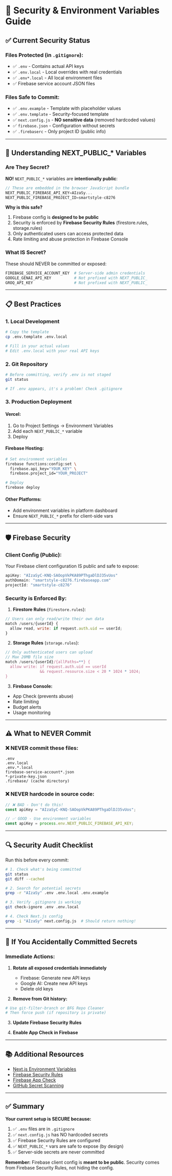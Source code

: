 # 🔐 Security & Environment Variables Guide

## ✅ Current Security Status

### **Files Protected (in `.gitignore`):**
- ✅ `.env` - Contains actual API keys
- ✅ `.env.local` - Local overrides with real credentials  
- ✅ `.env*.local` - All local environment files
- ✅ Firebase service account JSON files

### **Files Safe to Commit:**
- ✅ `.env.example` - Template with placeholder values
- ✅ `.env.template` - Security-focused template
- ✅ `next.config.js` - **NO sensitive data** (removed hardcoded values)
- ✅ `firebase.json` - Configuration without secrets
- ✅ `.firebaserc` - Only project ID (public info)

---

## 🔑 Understanding NEXT_PUBLIC_* Variables

### **Are They Secret?**
**NO!** `NEXT_PUBLIC_*` variables are **intentionally public**:

```javascript
// These are embedded in the browser JavaScript bundle
NEXT_PUBLIC_FIREBASE_API_KEY=AIzaSy...  
NEXT_PUBLIC_FIREBASE_PROJECT_ID=smartstyle-c8276
```

**Why is this safe?**
1. Firebase config is **designed to be public**
2. Security is enforced by **Firebase Security Rules** (firestore.rules, storage.rules)
3. Only authenticated users can access protected data
4. Rate limiting and abuse protection in Firebase Console

### **What IS Secret?**
These should NEVER be committed or exposed:
```bash
FIREBASE_SERVICE_ACCOUNT_KEY  # Server-side admin credentials
GOOGLE_GENAI_API_KEY          # Not prefixed with NEXT_PUBLIC_
GROQ_API_KEY                  # Not prefixed with NEXT_PUBLIC_
```

---

## 📋 Best Practices

### **1. Local Development**
```bash
# Copy the template
cp .env.template .env.local

# Fill in your actual values
# Edit .env.local with your real API keys
```

### **2. Git Repository**
```bash
# Before committing, verify .env is not staged
git status

# If .env appears, it's a problem! Check .gitignore
```

### **3. Production Deployment**

#### **Vercel:**
1. Go to Project Settings → Environment Variables
2. Add each `NEXT_PUBLIC_*` variable
3. Deploy

#### **Firebase Hosting:**
```bash
# Set environment variables
firebase functions:config:set \
  firebase.api_key="YOUR_KEY" \
  firebase.project_id="YOUR_PROJECT"

# Deploy
firebase deploy
```

#### **Other Platforms:**
- Add environment variables in platform dashboard
- Ensure `NEXT_PUBLIC_*` prefix for client-side vars

---

## 🛡️ Firebase Security

### **Client Config (Public):**
Your Firebase client configuration IS public and safe to expose:
```javascript
apiKey: "AIzaSyC-KNQ-SAOopVkPKA89PThgaDlDJ35vUos"
authDomain: "smartstyle-c8276.firebaseapp.com"
projectId: "smartstyle-c8276"
```

### **Security is Enforced By:**

1. **Firestore Rules** (`firestore.rules`):
```javascript
// Users can only read/write their own data
match /users/{userId} {
  allow read, write: if request.auth.uid == userId;
}
```

2. **Storage Rules** (`storage.rules`):
```javascript
// Only authenticated users can upload
// Max 20MB file size
match /users/{userId}/{allPaths=**} {
  allow write: if request.auth.uid == userId 
               && request.resource.size < 20 * 1024 * 1024;
}
```

3. **Firebase Console:**
- App Check (prevents abuse)
- Rate limiting
- Budget alerts
- Usage monitoring

---

## ⚠️ What to NEVER Commit

### **❌ NEVER commit these files:**
```
.env
.env.local
.env.*.local
firebase-service-account*.json
*-private-key.json
.firebase/ (cache directory)
```

### **❌ NEVER hardcode in source code:**
```javascript
// ❌ BAD - Don't do this!
const apiKey = "AIzaSyC-KNQ-SAOopVkPKA89PThgaDlDJ35vUos";

// ✅ GOOD - Use environment variables
const apiKey = process.env.NEXT_PUBLIC_FIREBASE_API_KEY;
```

---

## 🔍 Security Audit Checklist

Run this before every commit:

```bash
# 1. Check what's being committed
git status
git diff --cached

# 2. Search for potential secrets
grep -r "AIzaSy" .env .env.local .env.example

# 3. Verify .gitignore is working
git check-ignore .env .env.local

# 4. Check Next.js config
grep -i "AIzaSy" next.config.js  # Should return nothing!
```

---

## 🚨 If You Accidentally Committed Secrets

### **Immediate Actions:**

1. **Rotate all exposed credentials immediately**
   - Firebase: Generate new API keys
   - Google AI: Create new API keys  
   - Delete old keys

2. **Remove from Git history:**
```bash
# Use git-filter-branch or BFG Repo Cleaner
# Then force push (if repository is private)
```

3. **Update Firebase Security Rules**

4. **Enable App Check in Firebase**

---

## 📚 Additional Resources

- [Next.js Environment Variables](https://nextjs.org/docs/basic-features/environment-variables)
- [Firebase Security Rules](https://firebase.google.com/docs/rules)
- [Firebase App Check](https://firebase.google.com/docs/app-check)
- [GitHub Secret Scanning](https://docs.github.com/en/code-security/secret-scanning)

---

## ✅ Summary

**Your current setup is SECURE because:**
1. ✅ `.env` files are in `.gitignore`
2. ✅ `next.config.js` has NO hardcoded secrets
3. ✅ Firebase Security Rules are configured
4. ✅ `NEXT_PUBLIC_*` vars are safe to expose (by design)
5. ✅ Server-side secrets are never committed

**Remember:** Firebase client config is **meant to be public**. Security comes from Firebase Security Rules, not hiding the config.
